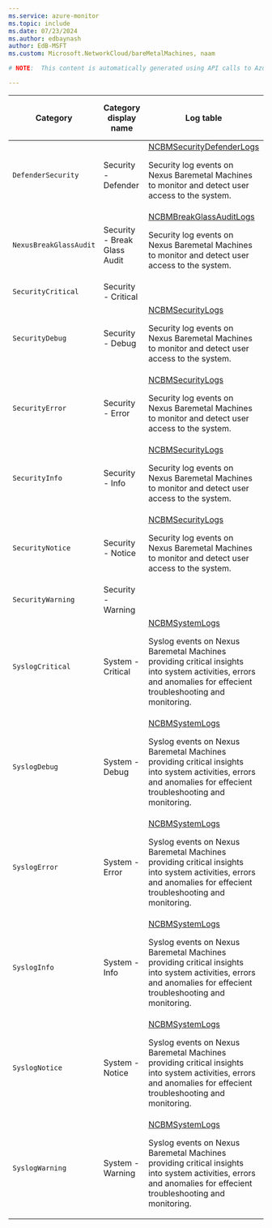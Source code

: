 ```yaml
---
ms.service: azure-monitor
ms.topic: include
ms.date: 07/23/2024
ms.author: edbaynash
author: EdB-MSFT
ms.custom: Microsoft.NetworkCloud/bareMetalMachines, naam

# NOTE:  This content is automatically generated using API calls to Azure. Any edits made on these files will be overwritten in the next run of the script. 

---
```

  
  
|Category|Category display name| Log table| [Supports basic log plan](/azure/azure-monitor/logs/basic-logs-configure?tabs=portal-1#compare-the-basic-and-analytics-log-data-plans)|[Supports ingestion-time transformation](/azure/azure-monitor/essentials/data-collection-transformations)| Example queries |Costs to export|
|---|---|---|---|---|---|---|
|`DefenderSecurity` |Security - Defender |[NCBMSecurityDefenderLogs](/azure/azure-monitor/reference/tables/ncbmsecuritydefenderlogs)<p>Security log events on Nexus Baremetal Machines to monitor and detect user access to the system.|Yes|No||Yes |
|`NexusBreakGlassAudit` |Security - Break Glass Audit |[NCBMBreakGlassAuditLogs](/azure/azure-monitor/reference/tables/ncbmbreakglassauditlogs)<p>Security log events on Nexus Baremetal Machines to monitor and detect user access to the system.|Yes|No||Yes |
|`SecurityCritical` |Security - Critical ||No|No||Yes |
|`SecurityDebug` |Security - Debug |[NCBMSecurityLogs](/azure/azure-monitor/reference/tables/ncbmsecuritylogs)<p>Security log events on Nexus Baremetal Machines to monitor and detect user access to the system.|Yes|No||Yes |
|`SecurityError` |Security - Error |[NCBMSecurityLogs](/azure/azure-monitor/reference/tables/ncbmsecuritylogs)<p>Security log events on Nexus Baremetal Machines to monitor and detect user access to the system.|Yes|No||Yes |
|`SecurityInfo` |Security - Info |[NCBMSecurityLogs](/azure/azure-monitor/reference/tables/ncbmsecuritylogs)<p>Security log events on Nexus Baremetal Machines to monitor and detect user access to the system.|Yes|No||Yes |
|`SecurityNotice` |Security - Notice |[NCBMSecurityLogs](/azure/azure-monitor/reference/tables/ncbmsecuritylogs)<p>Security log events on Nexus Baremetal Machines to monitor and detect user access to the system.|Yes|No||Yes |
|`SecurityWarning` |Security - Warning ||No|No||Yes |
|`SyslogCritical` |System - Critical |[NCBMSystemLogs](/azure/azure-monitor/reference/tables/ncbmsystemlogs)<p>Syslog events on Nexus Baremetal Machines providing critical insights into system activities, errors and anomalies for effecient troubleshooting and monitoring.|Yes|No||Yes |
|`SyslogDebug` |System - Debug |[NCBMSystemLogs](/azure/azure-monitor/reference/tables/ncbmsystemlogs)<p>Syslog events on Nexus Baremetal Machines providing critical insights into system activities, errors and anomalies for effecient troubleshooting and monitoring.|Yes|No||Yes |
|`SyslogError` |System - Error |[NCBMSystemLogs](/azure/azure-monitor/reference/tables/ncbmsystemlogs)<p>Syslog events on Nexus Baremetal Machines providing critical insights into system activities, errors and anomalies for effecient troubleshooting and monitoring.|Yes|No||Yes |
|`SyslogInfo` |System - Info |[NCBMSystemLogs](/azure/azure-monitor/reference/tables/ncbmsystemlogs)<p>Syslog events on Nexus Baremetal Machines providing critical insights into system activities, errors and anomalies for effecient troubleshooting and monitoring.|Yes|No||Yes |
|`SyslogNotice` |System - Notice |[NCBMSystemLogs](/azure/azure-monitor/reference/tables/ncbmsystemlogs)<p>Syslog events on Nexus Baremetal Machines providing critical insights into system activities, errors and anomalies for effecient troubleshooting and monitoring.|Yes|No||Yes |
|`SyslogWarning` |System - Warning |[NCBMSystemLogs](/azure/azure-monitor/reference/tables/ncbmsystemlogs)<p>Syslog events on Nexus Baremetal Machines providing critical insights into system activities, errors and anomalies for effecient troubleshooting and monitoring.|Yes|No||Yes |